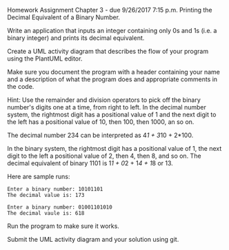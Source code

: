 Homework Assignment Chapter 3 - due 9/26/2017 7:15 p.m.
Printing the Decimal Equivalent of a Binary Number.

Write an application that inputs an integer containing only 0s and 1s (i.e. a binary integer) and prints its decimal equivalent.

Create a UML activity diagram that describes the flow of your program using the PlantUML editor.

Make sure you document the program with a header containing your name and a description of what the program does and appropriate comments in the code.

Hint: Use the remainder and division operators to pick off the binary number's digits one at a time, from right to left. 
In the decimal number system, the rightmost digit has a positional value of 1 and the next digit to the left has a positional value of 10,
then 100, then 1000, an so on.

The decimal number 234 can be interpreted as 4*1 + 3*10 + 2*100.

In the binary system, the rightmost digit has a positional value of 1, the next digit to the left a positional value of 2, 
then 4, then 8, and so on. The decimal equivalent of binary 1101 is 1*1 + 0*2 + 1*4 + 1*8 or 13.

Here are sample runs:

```
Enter a binary number: 10101101
The decimal value is: 173
```

```
Enter a binary number: 01001101010
The decimal vaule is: 618
```

Run the program to make sure it works.

Submit the UML activity diagram and your solution using git.
